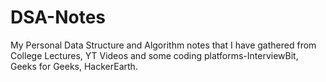 # DSA-Notes
My Personal Data Structure and Algorithm notes that I have gathered from College Lectures, YT Videos and some coding platforms-InterviewBit, Geeks for Geeks, HackerEarth. 
